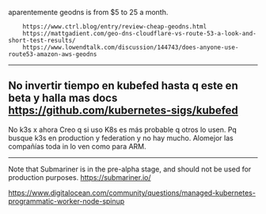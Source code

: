 
aparentemente geodns is from $5 to 25 a month.  

        https://www.ctrl.blog/entry/review-cheap-geodns.html  
        https://mattgadient.com/geo-dns-cloudflare-vs-route-53-a-look-and-short-test-results/
        https://www.lowendtalk.com/discussion/144743/does-anyone-use-route53-amazon-aws-geodns  
        
        
----------------   
No invertir tiempo en kubefed hasta q este en beta y halla mas docs
https://github.com/kubernetes-sigs/kubefed
----------------  

No k3s x ahora
Creo q si uso K8s es más probable q otros lo usen. Pq busque k3s en production y federation y no hay mucho. Alomejor las compañías toda in lo ven como para ARM.  

--------------
Note that Submariner is in the pre-alpha stage, and should not be used for production purposes.
https://submariner.io/

https://www.digitalocean.com/community/questions/managed-kubernetes-programmatic-worker-node-spinup
